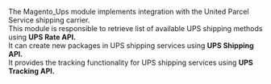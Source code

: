 The Magento_Ups module implements integration with the United Parcel Service shipping carrier.<br>
  This module is responsible to retrieve list of available UPS shipping methods using <strong>UPS Rate API.</strong><br>
  It can create new packages in UPS shipping services using <strong>UPS Shipping API.</strong><br>
  It provides the tracking functionality for UPS shipping services using <strong>UPS Tracking API.</strong><br>
